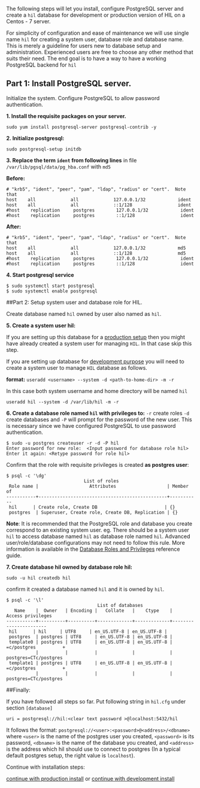 
The following steps will let you install, configure PostgreSQL server and
create a `hil` database for development or production version of HIL on a
Centos - 7 server.

For simplicity of configuration and ease of maintenance we will use 
single name `hil` for creating a system user, database role and database name.
This is merely a guideline for users new to database setup and administration.
Experienced users are free to choose any other method that suits their need.
The end goal is to have a way to have a working PostgreSQL backend for `hil`

## Part 1: Install PostgreSQL server. 

Initialize the system. Configure PostgreSQL to allow password authentication.

**1. Install the requisite packages on your server.**

```
sudo yum install postgresql-server postgresql-contrib -y
```

**2. Initialize postgresql:**

```
sudo postgresql-setup initdb
```

**3. Replace the term `ident` from following lines**
in file `/var/lib/pgsql/data/pg_hba.conf` with `md5`

**Before:**

```
# "krb5", "ident", "peer", "pam", "ldap", "radius" or "cert".  Note that
host    all             all             127.0.0.1/32            ident
host    all             all             ::1/128                 ident
#host    replication     postgres        127.0.0.1/32            ident
#host    replication     postgres        ::1/128                 ident
```

**After:**

```
# "krb5", "ident", "peer", "pam", "ldap", "radius" or "cert".  Note that
host    all             all             127.0.0.1/32            md5
host    all             all             ::1/128                 md5
#host    replication     postgres        127.0.0.1/32            ident
#host    replication     postgres        ::1/128                 ident
```

**4. Start postgresql service**

```
$ sudo systemctl start postgresql
$ sudo systemctl enable postgresql
```

##Part 2: Setup system user and database role for HIL.

Create database named `hil` owned by user also named as `hil`.

**5. Create a system user hil:**

If you are setting up this database for a [production setup](INSTALL.html)
then you might have already created a system user for managing `HIL`. In that case skip this 
step.

If you are setting up database for [development purpose](INSTALL-devel.html)
you will need to create a system user to manage `HIL` database as follows.

**format:** `useradd <username> --system -d <path-to-home-dir> -m -r `

In this case both system username and home directory will be named `hil`

```
useradd hil --system -d /var/lib/hil -m -r
```

**6. Create a database role named `hil` with privileges to:**
 `-r` create roles
 `-d` create databases and 
 `-P` will prompt for the password of the new user. 
This is necessary since we have configured PostgreSQL to use password authentication.

```
$ sudo -u postgres createuser -r -d -P hil
Enter password for new role:  <Input password for database role hil>
Enter it again: <Retype password for role hil>
```

Confirm that the role with requisite privileges is created **as postgres user**:

```
$ psql -c '\dg'
                             List of roles
 Role name |                   Attributes                   | Member of 
-----------+------------------------------------------------+-----------
 hil      | Create role, Create DB                         | {}
 postgres  | Superuser, Create role, Create DB, Replication | {}
```

**Note**: It is recommended that the PostgreSQL role and database you create correspond to an existing system user. 
eg. There should be a system user `hil` to access database named `hil` as database role named `hil`.
Advanced user/role/database configurations may not need to follow this rule.  More information is available in the [Database Roles and Privileges](https://www.postgresql.org/docs/9.0/static/user-manag.html) reference guide.


**7. Create database hil owned by database role hil:**

```
sudo -u hil createdb hil
```

confirm it created a database named `hil` and it is owned by `hil`.

```
$ psql -c '\l'
                                  List of databases
   Name    |  Owner   | Encoding |   Collate   |    Ctype    |   Access privileges   
-----------+----------+----------+-------------+-------------+-----------------------
 hil      | hil     | UTF8     | en_US.UTF-8 | en_US.UTF-8 | 
 postgres  | postgres | UTF8     | en_US.UTF-8 | en_US.UTF-8 | 
 template0 | postgres | UTF8     | en_US.UTF-8 | en_US.UTF-8 | =c/postgres          +
           |          |          |             |             | postgres=CTc/postgres
 template1 | postgres | UTF8     | en_US.UTF-8 | en_US.UTF-8 | =c/postgres          +
           |          |          |             |             | postgres=CTc/postgres
```

##Finally:

If you have followed all steps so far. 
Put following string in `hil.cfg` under section `[database]`

```
uri = postgresql://hil:<clear text password >@localhost:5432/hil
```

It follows the format: `postgresql://<user>:<password>@<address>/<dbname>`
where ``<user>`` is the name of the postgres user you created, ``<password>`` is
its password, ``<dbname>`` is the name of the database you created, and
``<address>`` is the address which hil should use to connect to postgres (In a
typical default postgres setup, the right value is ``localhost``).

Continue with installation steps:

[continue with production install](INSTALL.html)
or 
[continue with development install](INSTALL-devel.html)
